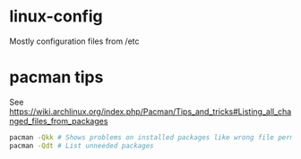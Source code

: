 # linux-config
Mostly configuration files from /etc

# pacman tips
See https://wiki.archlinux.org/index.php/Pacman/Tips_and_tricks#Listing_all_changed_files_from_packages
```bash
pacman -Qkk # Shows problems on installed packages like wrong file permissions
pacman -Qdt # List unneeded packages
```
